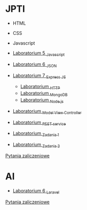 # JPTI

- HTML
- CSS
- Javascript
- [Laboratorium 5 <sub>Javascript</sub>](javascript.md)
- [Laboratorium 6 <sub>JSON</sub>](json.md)
- [Laboratorium 7 <sub>Express JS</sub>](express.md)
    - [Laboratorium <sub>HTTP</sub>](http.md)
    - [Laboratorium <sub>MongoDB</sub>](mongodb.md)
    - [Laboratorium <sub>Node.js</sub>](node.md)
- [Laboratorium <sub>Model View Controller</sub>](expressMVC.md)
- [Laboratorium <sub>REST service</sub>](expressREST.md)

- [Laboratorium <sub>Zadania 1</sub>](rep1.md)
- [Laboratorium <sub>Zadania 2</sub>](rep2.md)

[Pytania zaliczeniowe](pytania.md)

# AI
- [Laboratorium 6 <sub>Laravel</sub>](laravel/laravel.md)

[Pytania zaliczeniowe](laravel/pytania.md)






